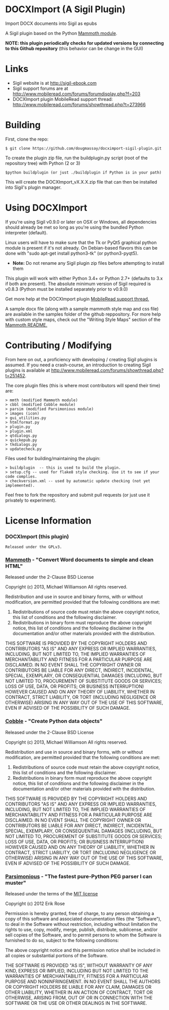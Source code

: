 DOCXImport (A Sigil Plugin)
============

Import DOCX documents into Sigil as epubs

A Sigil plugin based on the Python [Mammoth module](https://github.com/mwilliamson/python-mammoth).

**NOTE: this plugin periodically checks for updated versions by connecting to this Github repository**
(this behavior can be change in the GUI)

Links
=====

* Sigil website is at <http://sigil-ebook.com>
* Sigil support forums are at <http://www.mobileread.com/forums/forumdisplay.php?f=203>
* DOCXImport plugin MobileRead support thread: <http://www.mobileread.com/forums/showthread.php?t=273966>

Building
========

First, clone the repo:

    $ git clone https://github.com/dougmassay/docximport-sigil-plugin.git

To create the plugin zip file, run the buildplugin.py script (root of the repository tree) with Python (2 or 3)

    $python buildplugin (or just ./buildplugin if Python is in your path)

This will create the DOCXImport_vX.X.X.zip file that can then be installed into Sigil's plugin manager.

Using DOCXImport
=================
If you're using Sigil v0.9.0 or later on OSX or Windows, all dependencies should already be met so long as you're using the bundled Python interpreter (default).

Linux users will have to make sure that the Tk or PyQt5 graphical python module is present if it's not already.  On Debian-based flavors this can be done with "sudo apt-get install python3-tk" (or python3-pyqt5).

* **Note:** Do not rename any Sigil plugin zip files before attempting to install them

This plugin will work with either Python 3.4+ or Python 2.7+ (defaults to 3.x if both are present).
The absolute minimum version of Sigil required is v0.8.3 (Python must be installed separately prior to v0.9.0)

Get more help at the DOCXImport plugin [MobileRead support thread.](http://www.mobileread.com/forums/showthread.php?t=273966)

A sample docx file (along with a sample mammoth style map and css file) are available in the samples folder of the github reppository. For more help with custom style maps, check out the "Writing Style Maps" section of the [Mammoth README.](https://github.com/mwilliamson/python-mammoth#writing-style-maps)


Contributing / Modifying
============
From here on out, a proficiency with developing / creating Sigil plugins is assumed.
If you need a crash-course, an introduction to creating Sigil plugins is available at
http://www.mobileread.com/forums/showthread.php?t=251452.

The core plugin files (this is where most contributors will spend their time) are:

    > mmth (modified Mammoth module)
    > cbbl (modified Cobble module)
    > parsim (modified Parsimonious module)
    > images (icon)
    > gui_utilities.py
    > htmlformat.py
    > plugin.py
    > plugin.xml
    > qtdialogs.py
    > quickepub.py
    > tkdialogs.py
    > updatecheck.py

Files used for building/maintaining the plugin:

    > buildplugin  -- this is used to build the plugin.
    > setup.cfg -- used for flake8 style checking. Use it to see if your code complies.
    > checkversion.xml -- used by automatic update checking (not yet implemented).


Feel free to fork the repository and submit pull requests (or just use it privately to experiment).



License Information
=======

### DOCXImport (this plugin)

    Released under the GPLv3.

### [Mammoth](https://github.com/mwilliamson/python-mammoth) - "Convert Word documents to simple and clean HTML"

Released under the 2-Clause BSD License

Copyright (c) 2013, Michael Williamson
All rights reserved.

Redistribution and use in source and binary forms, with or without
modification, are permitted provided that the following conditions are met:

1. Redistributions of source code must retain the above copyright notice, this
   list of conditions and the following disclaimer.
2. Redistributions in binary form must reproduce the above copyright notice,
   this list of conditions and the following disclaimer in the documentation
   and/or other materials provided with the distribution.

THIS SOFTWARE IS PROVIDED BY THE COPYRIGHT HOLDERS AND CONTRIBUTORS "AS IS" AND
ANY EXPRESS OR IMPLIED WARRANTIES, INCLUDING, BUT NOT LIMITED TO, THE IMPLIED
WARRANTIES OF MERCHANTABILITY AND FITNESS FOR A PARTICULAR PURPOSE ARE
DISCLAIMED. IN NO EVENT SHALL THE COPYRIGHT OWNER OR CONTRIBUTORS BE LIABLE FOR
ANY DIRECT, INDIRECT, INCIDENTAL, SPECIAL, EXEMPLARY, OR CONSEQUENTIAL DAMAGES
(INCLUDING, BUT NOT LIMITED TO, PROCUREMENT OF SUBSTITUTE GOODS OR SERVICES;
LOSS OF USE, DATA, OR PROFITS; OR BUSINESS INTERRUPTION) HOWEVER CAUSED AND
ON ANY THEORY OF LIABILITY, WHETHER IN CONTRACT, STRICT LIABILITY, OR TORT
(INCLUDING NEGLIGENCE OR OTHERWISE) ARISING IN ANY WAY OUT OF THE USE OF THIS
SOFTWARE, EVEN IF ADVISED OF THE POSSIBILITY OF SUCH DAMAGE.

### [Cobble](https://github.com/mwilliamson/python-cobble) - "Create Python data objects"

Released under the 2-Clause BSD License

Copyright (c) 2013, Michael Williamson
All rights reserved.

Redistribution and use in source and binary forms, with or without
modification, are permitted provided that the following conditions are met:

1. Redistributions of source code must retain the above copyright notice, this
   list of conditions and the following disclaimer.
2. Redistributions in binary form must reproduce the above copyright notice,
   this list of conditions and the following disclaimer in the documentation
   and/or other materials provided with the distribution.

THIS SOFTWARE IS PROVIDED BY THE COPYRIGHT HOLDERS AND CONTRIBUTORS "AS IS" AND
ANY EXPRESS OR IMPLIED WARRANTIES, INCLUDING, BUT NOT LIMITED TO, THE IMPLIED
WARRANTIES OF MERCHANTABILITY AND FITNESS FOR A PARTICULAR PURPOSE ARE
DISCLAIMED. IN NO EVENT SHALL THE COPYRIGHT OWNER OR CONTRIBUTORS BE LIABLE FOR
ANY DIRECT, INDIRECT, INCIDENTAL, SPECIAL, EXEMPLARY, OR CONSEQUENTIAL DAMAGES
(INCLUDING, BUT NOT LIMITED TO, PROCUREMENT OF SUBSTITUTE GOODS OR SERVICES;
LOSS OF USE, DATA, OR PROFITS; OR BUSINESS INTERRUPTION) HOWEVER CAUSED AND
ON ANY THEORY OF LIABILITY, WHETHER IN CONTRACT, STRICT LIABILITY, OR TORT
(INCLUDING NEGLIGENCE OR OTHERWISE) ARISING IN ANY WAY OUT OF THE USE OF THIS
SOFTWARE, EVEN IF ADVISED OF THE POSSIBILITY OF SUCH DAMAGE.

### [Parsimonious](https://github.com/erikrose/parsimonious) - "The fastest pure-Python PEG parser I can muster"

Released under the terms of the [MIT license](http://opensource.org/licenses/mit-license.php)

Copyright (c) 2012 Erik Rose

Permission is hereby granted, free of charge, to any person obtaining a copy of
this software and associated documentation files (the "Software"), to deal in
the Software without restriction, including without limitation the rights to
use, copy, modify, merge, publish, distribute, sublicense, and/or sell copies
of the Software, and to permit persons to whom the Software is furnished to do
so, subject to the following conditions:

The above copyright notice and this permission notice shall be included in all
copies or substantial portions of the Software.

THE SOFTWARE IS PROVIDED "AS IS", WITHOUT WARRANTY OF ANY KIND, EXPRESS OR
IMPLIED, INCLUDING BUT NOT LIMITED TO THE WARRANTIES OF MERCHANTABILITY,
FITNESS FOR A PARTICULAR PURPOSE AND NONINFRINGEMENT. IN NO EVENT SHALL THE
AUTHORS OR COPYRIGHT HOLDERS BE LIABLE FOR ANY CLAIM, DAMAGES OR OTHER
LIABILITY, WHETHER IN AN ACTION OF CONTRACT, TORT OR OTHERWISE, ARISING FROM,
OUT OF OR IN CONNECTION WITH THE SOFTWARE OR THE USE OR OTHER DEALINGS IN THE
SOFTWARE.
